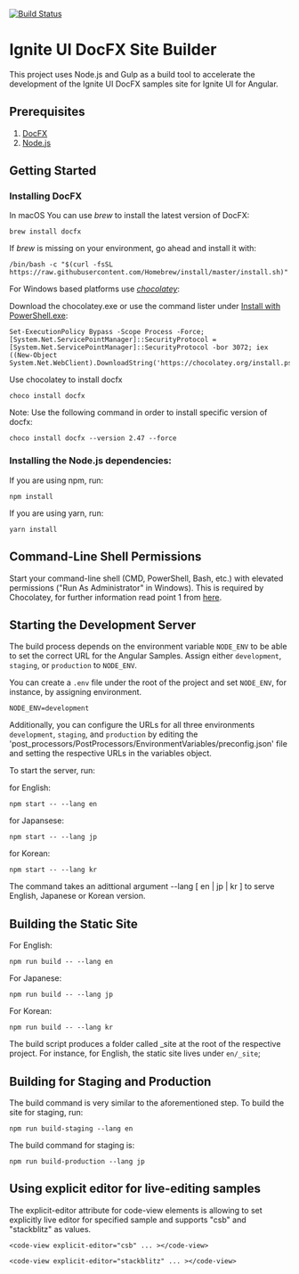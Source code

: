 [![Build Status](https://travis-ci.org/IgniteUI/igniteui-docfx.svg?branch=master)](https://travis-ci.org/IgniteUI/igniteui-docfx)

# Ignite UI DocFX Site Builder

This project uses Node.js and Gulp as a build tool to accelerate the development of the Ignite UI DocFX samples site for Ignite UI for Angular.

## Prerequisites

1. [DocFX](https://dotnet.github.io/docfx)
2. [Node.js](https://nodejs.org)

## Getting Started

### Installing DocFX

In macOS You can use _brew_ to install the latest version of DocFX:

```
brew install docfx
```

If _brew_ is missing on your environment, go ahead and install it with:

```
/bin/bash -c "$(curl -fsSL https://raw.githubusercontent.com/Homebrew/install/master/install.sh)"
```

For Windows based platforms use [_chocolatey_](https://chocolatey.org/):

Download the chocolatey.exe or use the command lister under [Install with PowerShell.exe](https://docs.chocolatey.org/en-us/choco/setup#install-with-powershell.exe):

```
Set-ExecutionPolicy Bypass -Scope Process -Force; [System.Net.ServicePointManager]::SecurityProtocol = [System.Net.ServicePointManager]::SecurityProtocol -bor 3072; iex ((New-Object System.Net.WebClient).DownloadString('https://chocolatey.org/install.ps1'))
```

Use chocolatey to install docfx
```
choco install docfx
```

Note: Use the following command in order to install specific version of docfx:

```
choco install docfx --version 2.47 --force
```

### Installing the Node.js dependencies:

If you are using npm, run:

```
npm install
```

If you are using yarn, run:

```
yarn install
```

## Command-Line Shell Permissions

Start your command-line shell (CMD, PowerShell, Bash, etc.) with elevated permissions ("Run As Administrator" in Windows). This is required by Chocolatey, for further information read point 1 from [here](https://chocolatey.org/security#overall).

## Starting the Development Server

The build process depends on the environment variable `NODE_ENV` to be able to set the correct URL for the Angular Samples. Assign either `development`, `staging`, or `production` to `NODE_ENV`.

You can create a `.env` file under the root of the project and set `NODE_ENV`, for instance, by assigning environment.

```
NODE_ENV=development
```

Additionally, you can configure the URLs for all three environments `development`, `staging`, and `production` by editing the 'post_processors/PostProcessors/EnvironmentVariables/preconfig.json' file and setting the respective URLs in the variables object.

To start the server, run:

for English:

```
npm start -- --lang en
```

for Japansese:

```
npm start -- --lang jp
```

for Korean:

```
npm start -- --lang kr
```

The command takes an adittional argument --lang [ en | jp | kr ] to serve English, Japanese or Korean version.

## Building the Static Site

For English:

```
npm run build -- --lang en
```

For Japanese:

```
npm run build -- --lang jp
```

For Korean:

```
npm run build -- --lang kr
```

The build script produces a folder called \_site at the root of the respective project.
For instance, for English, the static site lives under `en/_site`;

## Building for Staging and Production

The build command is very similar to the aforementioned step. To build the site for staging, run:

```
npm run build-staging --lang en
```

The build command for staging is:

```
npm run build-production --lang jp
```

## Using explicit editor for live-editing samples

The explicit-editor attribute for code-view elements is allowing to set explicitly live editor for specified sample and supports "csb" and "stackblitz" as values.


```
<code-view explicit-editor="csb" ... ></code-view>
```

```
<code-view explicit-editor="stackblitz" ... ></code-view>
```
